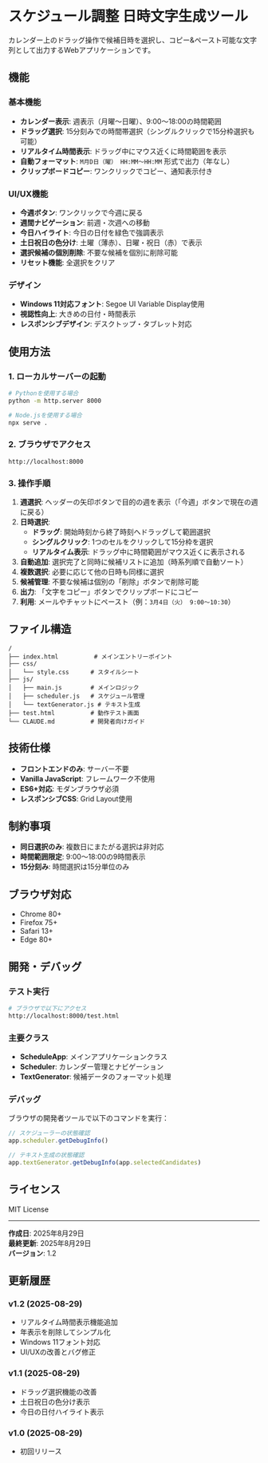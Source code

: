 # スケジュール調整 日時文字生成ツール

カレンダー上のドラッグ操作で候補日時を選択し、コピー&ペースト可能な文字列として出力するWebアプリケーションです。

## 機能

### 基本機能
- **カレンダー表示**: 週表示（月曜〜日曜）、9:00〜18:00の時間範囲
- **ドラッグ選択**: 15分刻みでの時間帯選択（シングルクリックで15分枠選択も可能）
- **リアルタイム時間表示**: ドラッグ中にマウス近くに時間範囲を表示
- **自動フォーマット**: `M月D日（曜） HH:MM〜HH:MM` 形式で出力（年なし）
- **クリップボードコピー**: ワンクリックでコピー、通知表示付き

### UI/UX機能
- **今週ボタン**: ワンクリックで今週に戻る
- **週間ナビゲーション**: 前週・次週への移動
- **今日ハイライト**: 今日の日付を緑色で強調表示
- **土日祝日の色分け**: 土曜（薄赤）、日曜・祝日（赤）で表示
- **選択候補の個別削除**: 不要な候補を個別に削除可能
- **リセット機能**: 全選択をクリア

### デザイン
- **Windows 11対応フォント**: Segoe UI Variable Display使用
- **視認性向上**: 大きめの日付・時間表示
- **レスポンシブデザイン**: デスクトップ・タブレット対応

## 使用方法

### 1. ローカルサーバーの起動

```bash
# Pythonを使用する場合
python -m http.server 8000

# Node.jsを使用する場合  
npx serve .
```

### 2. ブラウザでアクセス

```
http://localhost:8000
```

### 3. 操作手順

1. **週選択**: ヘッダーの矢印ボタンで目的の週を表示（「今週」ボタンで現在の週に戻る）
2. **日時選択**: 
   - **ドラッグ**: 開始時刻から終了時刻へドラッグして範囲選択
   - **シングルクリック**: 1つのセルをクリックして15分枠を選択
   - **リアルタイム表示**: ドラッグ中に時間範囲がマウス近くに表示される
3. **自動追加**: 選択完了と同時に候補リストに追加（時系列順で自動ソート）
4. **複数選択**: 必要に応じて他の日時も同様に選択
5. **候補管理**: 不要な候補は個別の「削除」ボタンで削除可能
6. **出力**: 「文字をコピー」ボタンでクリップボードにコピー
7. **利用**: メールやチャットにペースト（例：`3月4日（火） 9:00〜10:30`）

## ファイル構造

```
/
├── index.html          # メインエントリーポイント
├── css/
│   └── style.css      # スタイルシート
├── js/
│   ├── main.js        # メインロジック
│   ├── scheduler.js   # スケジュール管理
│   └── textGenerator.js # テキスト生成
├── test.html          # 動作テスト画面
└── CLAUDE.md          # 開発者向けガイド
```

## 技術仕様

- **フロントエンドのみ**: サーバー不要
- **Vanilla JavaScript**: フレームワーク不使用
- **ES6+対応**: モダンブラウザ必須
- **レスポンシブCSS**: Grid Layout使用

## 制約事項

- **同日選択のみ**: 複数日にまたがる選択は非対応
- **時間範囲限定**: 9:00〜18:00の9時間表示
- **15分刻み**: 時間選択は15分単位のみ

## ブラウザ対応

- Chrome 80+
- Firefox 75+
- Safari 13+
- Edge 80+

## 開発・デバッグ

### テスト実行

```bash
# ブラウザで以下にアクセス
http://localhost:8000/test.html
```

### 主要クラス

- **ScheduleApp**: メインアプリケーションクラス
- **Scheduler**: カレンダー管理とナビゲーション
- **TextGenerator**: 候補データのフォーマット処理

### デバッグ

ブラウザの開発者ツールで以下のコマンドを実行：

```javascript
// スケジューラーの状態確認
app.scheduler.getDebugInfo()

// テキスト生成の状態確認  
app.textGenerator.getDebugInfo(app.selectedCandidates)
```

## ライセンス

MIT License

---

**作成日**: 2025年8月29日  
**最終更新**: 2025年8月29日  
**バージョン**: 1.2

## 更新履歴

### v1.2 (2025-08-29)
- リアルタイム時間表示機能追加
- 年表示を削除してシンプル化
- Windows 11フォント対応
- UI/UXの改善とバグ修正

### v1.1 (2025-08-29)
- ドラッグ選択機能の改善
- 土日祝日の色分け表示
- 今日の日付ハイライト表示

### v1.0 (2025-08-29)
- 初回リリース